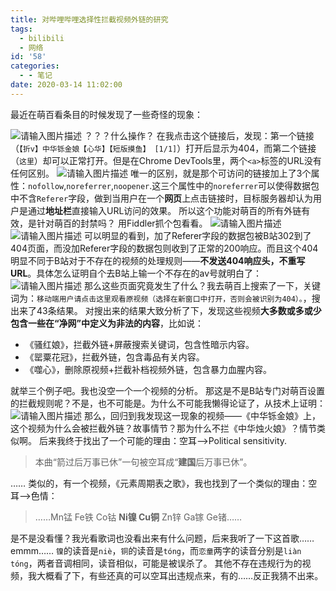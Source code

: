 ```yaml
---
title: 对哔哩哔哩选择性拦截视频外链的研究
tags:
  - bilibili
  - 网络
id: '58'
categories:
  - - 笔记
date: 2020-03-14 11:02:00
---
```


最近在萌百看条目的时候发现了一些奇怪的现象：
<!-- more -->
![请输入图片描述](https://cdn.xkww3n.life/%E6%89%B9%E6%B3%A8%202020-03-14%20110321.png) ？？？什么操作？ 在我点击这个链接后，发现：第一个链接（`【折v】中华铄金娘【心华】【短版摸鱼】 [1/1]`）打开后显示为404，而第二个链接（`这里`）却可以正常打开。但是在Chrome DevTools里，两个`<a>`标签的URL没有任何区别。 ![请输入图片描述](https://cdn.xkww3n.life/%E6%89%B9%E6%B3%A8%202020-03-14%20110840.png) 唯一的区别，就是那个可访问的链接加上了3个属性：`nofollow`,`noreferrer`,`noopener`.这三个属性中的`noreferrer`可以使得数据包中不含`Referer`字段，做到当用户在一个**网页**上点击链接时，目标服务器却认为用户是通过**地址栏**直接输入URL访问的效果。 所以这个功能对萌百的所有外链有效，是针对萌百的封禁吗？ 用Fiddler抓个包看看。 ![请输入图片描述](https://cdn.xkww3n.life/%E6%89%B9%E6%B3%A8%202020-03-14%20110840.png) ![请输入图片描述](https://cdn.xkww3n.life/%E6%89%B9%E6%B3%A8%202020-03-14%20112044.png) 可以明显的看到，加了Referer字段的数据包被B站302到了404页面，而没加Referer字段的数据包则收到了正常的200响应。而且这个404明显不同于B站对于不存在的视频的处理规则——**不发送404响应头，不重写URL**。具体怎么证明自个去B站上输一个不存在的av号就明白了： ![请输入图片描述](https://cdn.xkww3n.life/%E6%89%B9%E6%B3%A8%202020-03-14%20112641.png) 那么这些页面究竟发生了什么？我去萌百上搜索了一下，关键词为：`移动端用户请点击这里观看原视频（选择在新窗口中打开，否则会被识别为404）。`，搜出来了43条结果。 对搜出来的结果大致分析了下，发现这些视频**大多数或多或少包含一些在“净网”中定义为非法的内容**，比如说：

*   《骚红娘》，拦截外链+屏蔽搜索关键词，包含性暗示内容。
*   《罂粟花冠》，拦截外链，包含毒品有关内容。
*   《噬心》，删除原视频+拦截补档视频外链，包含暴力血腥内容。

就举三个例子吧。我也没空一个一个视频的分析。 那这是不是B站专门对萌百设置的拦截规则呢？不是，也不可能是。为什么不可能我懒得论证了，从技术上证明： ![请输入图片描述](https://cdn.xkww3n.life/%E6%89%B9%E6%B3%A8%202020-03-14%20115247.png) 那么，回归到我发现这一现象的视频——《中华铄金娘》上，这个视频为什么会被拦截外链？故事情节？那为什么不拦《中华烛火娘》？情节类似啊。 后来我终于找出了一个可能的理由：空耳-->Political sensitivity.

> 本曲“箭过后万事已休”一句被空耳成“**建国**后万事已休”。

…… 类似的，有一个视频，《元素周期表之歌》，我也找到了一个类似的理由：空耳-->色情：

> ……Mn锰 Fe铁 Co钴 **Ni镍 Cu铜** Zn锌 Ga镓 Ge锗……

是不是没看懂？我光看歌词也没看出来有什么问题，后来我听了一下这首歌……emmm…… `镍`的读音是`niè`，`铜`的读音是`tóng`，而`恋童`两字的读音分别是`liàn tóng`，两者音调相同，读音相似，可能是被误杀了。 其他不存在违规行为的视频，我大概看了下，有些还真的可以空耳出违规点来，有的……反正我猜不出来。